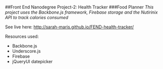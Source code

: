##Front End Nanodegree Project-2: Health Tracker
###Food Planner
*This project uses the Backbone.js framework, Firebase storage and the Nutirinix API to track calories consumed*

See live here: http://sarah-maris.github.io/FEND-health-tracker/

Resources used:
* Backbone.js
* Underscore.js
* Firebase
* jQueryUI datepicker